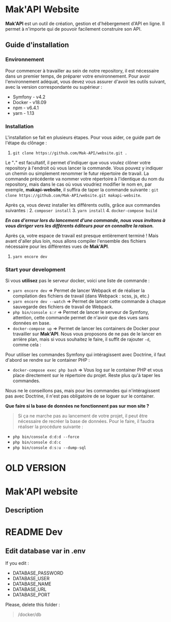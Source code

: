 # Mak'API Website

**Mak'API** est un outil de création, gestion et d'hébergement d'API en ligne. Il permet à n'importe qui de pouvoir facilement construire son API.

## Guide d'installation

### Environnement

Pour commencer à travailler au sein de notre repository, il est nécessaire dans un premier temps, de préparer votre environnement. Pour avoir l'environnement adéquat, vous devez vous assurer d'avoir les outils suivant, avec la version correspondante ou supérieur :
* Symfony - v4.2
* Docker - v18.09
* npm - v6.4.1
* yarn  - 1.13

### Installation

L'installation se fait en plusieurs étapes. Pour vous aider, ce guide part de l'étape du clônage :
1. `git clone https://github.com/Mak-API/website.git .`

Le "**.**" est facultatif, il permet d'indiquer que vous voulez clôner votre repository à l'endroit où vous lancer la commande. Vous pouvez y indiquer un chemin ou simplement renommer le futur répertoire de travail. La commande précédente va nommer votre répertoire à l'identique du nom du repository, mais dans le cas où vous voudriez modifier le nom en, par exemple, **makapi-website**, il suffira de taper la commande suivante : `git clone https://github.com/Mak-API/website.git makapi-website`.

Après ça, vous devez installer les différents outils, grâce aux commandes suivantes :
2. `composer install`
3. `yarn install`
4. `docker-compose build`

_**En cas d'erreur lors du lancement d'une commande, nous vous invitons à vous dirriger vers les différents éditeurs pour en connaître la raison.**_

Après ça, votre espace de travail est presque entièrement terminé ! Mais avant d'aller plus loin, nous allons compiler l'ensemble des fichiers nécessaire pour les différentes vues de **Mak'API**.

1. `yarn encore dev`



### Start your development

Si vous **utilisez** pas le serveur docker, voici une liste de commande :
* `yarn encore dev` => Permet de lancer Webpack et de réaliser la compilation des fichiers de travail (dans Webpack : scss, js, etc.)
* `yarn encore dev --watch` => Permet de lancer cette commande à chaque sauvegarde des fichiers de travail de Webpack.
* `php bin/console s:r` => Permet de lancer le serveur de Symfony, attention, cette commande permet de n'avoir que des vues sans données en base.
* `docker-compose up` => Permet de lancer les containers de Docker pour travailler sur **Mak'API**. Nous vous proposons de ne pas de le lancer en arrière plan, mais si vous souhaitez le faire, il suffit de rajouter `-d`, comme cela :

Pour utiliser les commandes Symfony qui intéragissent avec Doctrine, il faut d'abord se rendre sur le container PHP :
* `docker-compose exec php bash` => Vous log sur le container PHP et vous place directement sur le répertoire du projet. Reste plus qu'à taper les commandes.

Nous ne le conseillons pas, mais pour les commandes qui n'intéragissent pas avec Doctrine, il n'est pas obligatoire de se loguer sur le container.

**Que faire si la base de données ne fonctionnent pas sur mon site ?**
> Si ça ne marche pas au lancement de votre projet, il peut être nécessaire de recréer la base de données.
Pour le faire, il faudra réaliser la procédure suivante :
* `php bin/console d:d:d --force`
* `php bin/console d:d:c`
* `php bin/console d:s:u --dump-sql`

# OLD VERSION
# Mak'API website

## Description


# README Dev

## Edit database var in .env

If you edit :
* DATABASE_PASSWORD
* DATABASE_USER
* DATABASE_NAME
* DATABASE_URL
* DATABASE_PORT

Please, delete this folder :
> /docker/db
